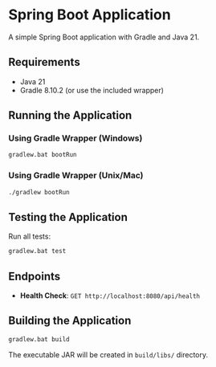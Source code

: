 # Spring Boot Application

A simple Spring Boot application with Gradle and Java 21.

## Requirements

- Java 21
- Gradle 8.10.2 (or use the included wrapper)

## Running the Application

### Using Gradle Wrapper (Windows)
```bash
gradlew.bat bootRun
```

### Using Gradle Wrapper (Unix/Mac)
```bash
./gradlew bootRun
```

## Testing the Application

Run all tests:
```bash
gradlew.bat test
```

## Endpoints

- **Health Check**: `GET http://localhost:8080/api/health`

## Building the Application

```bash
gradlew.bat build
```

The executable JAR will be created in `build/libs/` directory.

